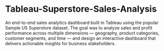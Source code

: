 # Tableau-Superstore-Sales-Analysis
An end-to-end sales analytics dashboard built in Tableau using the popular Sample US Superstore dataset. The goal was to analyze sales and profit performance across multiple dimensions — geography, product categories, customer segments, and time — and design an interactive dashboard that delivers actionable insights for business stakeholders.
